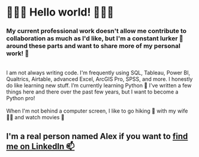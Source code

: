 <h1> 👋👋👋 Hello world! 👋👋👋</h1>
<h3>My current professional work doesn't allow me contribute to collaboration as much as I'd like, but I'm a constant lurker 👀 around these parts and want to share more of my personal work! 🔄</h3>
<br>I am not always writing code. I'm frequently using SQL, Tableau, Power BI, Qualtrics, Airtable, advanced Excel, ArcGIS Pro, SPSS, and more. I honestly do like learning new stuff. I’m currently learning Python 🐍 I've written a few things here and there over the past few years, but I want to become a Python pro! 
<br><br> When I'm not behind a computer screen, I like to go hiking 🐾 with my wife 🙋‍♀️ and watch movies 📼
<br><h2>I'm a real person named Alex if you want to <a href="https://www.linkedin.com/in/alexvardell" target="_blank" alt="link to my LinkedIn">find me on LinkedIn 📫</a></h2>










<!---
413xv/413xv is a ✨ special ✨ repository because its `README.md` (this file) appears on your GitHub profile.
You can click the Preview link to take a look at your changes.
--->
